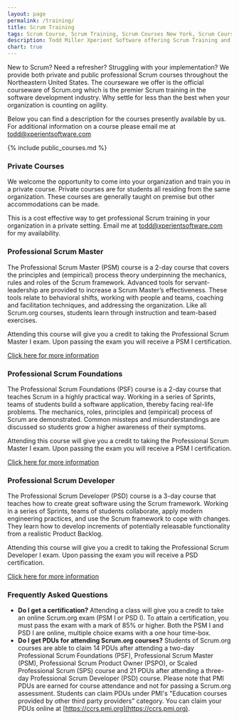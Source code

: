 ```yaml
---
layout: page
permalink: /training/
title: Scrum Training
tags: Scrum Course, Scrum Training, Scrum Courses New York, Scrum Courses Pennsylvania, Scrum Courses Maryland, Scrum Courses Virginia, Scrum Courses New Jersey, Todd Miller
description: Todd Miller Xperient Software offering Scrum Training and Scrum Courses in the Northeastern United States
chart: true
---
```


New to Scrum? Need a refresher? Struggling with your implementation? We provide both private and public professional Scrum courses throughout the Northeastern United States. The courseware we offer is the official courseware of Scrum.org which is the premier Scrum training in the software development industry. Why settle for less than the best when your organization is counting on agility.

Below you can find a description for the courses presently available by us. For additional information on a course please email me at <a href="mailto:todd@xperientsoftware.com" target="_top">todd@xperientsoftware.com</a>

{% include public_courses.md %}

### Private Courses
We welcome the opportunity to come into your organization and train you in a private course. Private courses are for students all residing from the same organization. These courses are generally taught on premise but other accommodations can be made.

This is a cost effective way to get professional Scrum training in your organization in a private setting. Email me at <a href="mailto:todd@xperientsoftware.com" target="_top">todd@xperientsoftware.com</a> for my availability.

### Professional Scrum Master
The Professional Scrum Master (PSM) course is a 2-day course that covers the principles and (empirical) process theory underpinning the mechanics, rules and roles of the Scrum framework. Advanced tools for servant-leadership are provided to increase a Scrum Master’s effectiveness. These tools relate to behavioral shifts, working with people and teams, coaching and facilitation techniques, and addressing the organization. Like all Scrum.org courses, students learn through instruction and team-based exercises.

Attending this course will give you a credit to taking the Professional Scrum Master I exam. Upon passing the exam you will receive a PSM I certification.

[Click here for more information](https://www.scrum.org/Courses/Professional-Scrum-Master)

### Professional Scrum Foundations
The Professional Scrum Foundations (PSF) course is a 2-day course that teaches Scrum in a highly practical way. Working in a series of Sprints, teams of students build a software application, thereby facing real-life problems. The mechanics, roles, principles and (empirical) process of Scrum are demonstrated. Common missteps and misunderstandings are discussed so students grow a higher awareness of their symptoms.

Attending this course will give you a credit to taking the Professional Scrum Master I exam. Upon passing the exam you will receive a PSM I certification.

[Click here for more information](https://www.scrum.org/Courses/Professional-Scrum-Foundations)

### Professional Scrum Developer
The Professional Scrum Developer (PSD) course is a 3-day course that teaches how to create great software using the Scrum framework. Working in a series of Sprints, teams of students collaborate, apply modern engineering practices, and use the Scrum framework to cope with changes. They learn how to develop increments of potentially releasable functionality from a realistic Product Backlog.

Attending this course will give you a credit to taking the Professional Scrum Developer I exam. Upon passing the exam you will receive a PSD certification.

[Click here for more information](https://www.scrum.org/Courses/Professional-Scrum-Developer)

### Frequently Asked Questions

+ **Do I get a certification?**
Attending a class will give you a credit to take an online Scrum.org exam (PSM I or PSD I). To attain a certification, you must pass the exam with a mark of 85% or higher. Both the PSM I and PSD I are online, multiple choice exams with a one hour time-box.
+ **Do I get PDUs for attending Scrum.org courses?**
Students of Scrum.org courses are able to claim 14 PDUs after attending a two-day Professional Scrum Foundations (PSF), Professional Scrum Master (PSM), Professional Scrum Product Owner (PSPO), or Scaled Professional Scrum (SPS) course and 21 PDUs after attending a three-day Professional Scrum Developer (PSD) course. Please note that PMI PDUs are earned for course attendance and not for passing a Scrum.org assessment. Students can claim PDUs under PMI's "Education courses provided by other third party providers” category. You can claim your PDUs online at [https://ccrs.pmi.org](https://ccrs.pmi.org).
